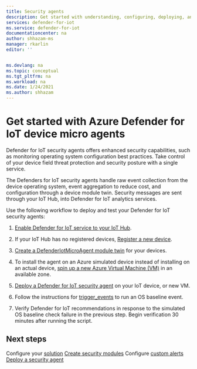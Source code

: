 ```yaml
---
title: Security agents
description: Get started with understanding, configuring, deploying, and using Azure Defender for IoT security service agents on your IoT devices.
services: defender-for-iot
ms.service: defender-for-iot
documentationcenter: na
author: shhazam-ms
manager: rkarlin
editor: ''


ms.devlang: na
ms.topic: conceptual
ms.tgt_pltfrm: na
ms.workload: na
ms.date: 1/24/2021
ms.author: shhazam
---
```


# Get started with Azure Defender for IoT device micro agents

Defender for IoT security agents offers enhanced security capabilities, such as monitoring operating system configuration best practices. Take control of your device field threat protection and security posture with a single service.

The Defenders for IoT security agents handle raw event collection from the device operating system, event aggregation to reduce cost, and configuration through a device module twin. Security messages are sent through your IoT Hub, into Defender for IoT analytics services.

Use the following workflow to deploy and test your Defender for IoT security agents:

1. [Enable Defender for IoT service to your IoT Hub](quickstart-onboard-iot-hub.md).

1. If your IoT Hub has no registered devices, [Register a new device](../iot-accelerators/iot-accelerators-device-simulation-overview.md).

1. [Create a DefenderIotMicroAgent module twin](quickstart-create-micro-agent-module-twin.md) for your devices.

1. To install the agent on an Azure simulated device instead of installing on an actual device, [spin up a new Azure Virtual Machine (VM)](../virtual-machines/linux/quick-create-portal.md) in an available zone.

1. [Deploy a Defender for IoT security agent](how-to-deploy-linux-cs.md) on your IoT device, or new VM.

1. Follow the instructions for [trigger_events](https://aka.ms/iot-security-github-trigger-events) to run an OS baseline event.

1. Verify Defender for IoT recommendations in response to the simulated OS baseline check failure in the previous step. Begin verification 30 minutes after running the script.

## Next steps

Configure your [solution](quickstart-configure-your-solution.md)
[Create security modules](quickstart-create-security-twin.md)
Configure [custom alerts](quickstart-create-custom-alerts.md)
[Deploy a security agent](how-to-deploy-agent.md)
